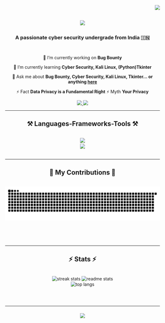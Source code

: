 <img align="right" src="https://visitor-badge.laobi.icu/badge?page_id=anonym-saurab.anonym-saurab" />

<h1 align="center">
    <img src="https://readme-typing-svg.herokuapp.com/?font=Righteous&size=35&center=true&vCenter=true&width=500&height=70&duration=4000&lines=Hey+There!+👋;+I'm+Saurab!;" />
</h1>

<h3 align="center">A passionate cyber security undergrade from India 🇮🇳</h3>

<br/>

<div align="center">
 
 🔭 I’m currently working on **Bug Bounty**
 
 🌱 I’m currently learning **Cyber Security, Kali Linux, (Python)Tkinter**

 💬 Ask me about **Bug Bounty, Cyber Security, Kali Linux, Tkinter... or anything [here](https://github.com/salesp07/salesp07/issues)**

 ⚡ Fact **Data Privacy is a Fundamental Right**
 ⚡ Myth **Your Privacy**
 
 </div>
 
<div align="center"> 
  <a href="mailto:secretdekcah5427@gmail.com">
    <img src="https://img.shields.io/badge/Gmail-333333?style=for-the-badge&logo=gmail&logoColor=red" />
  </a>
  <a href="https://linkedin.com/in/saurab2729/" target="_blank">
    <img src="https://img.shields.io/badge/LinkedIn-0077B5?style=for-the-badge&logo=linkedin&logoColor=white" target="_blank" />
  </a>
</div>

 <hr/>
 
<h2 align="center">⚒️ Languages-Frameworks-Tools ⚒️</h2>
<br/>
<div align="center">
    <img src="https://skillicons.dev/icons?i=ngithub,python,javascript,c" /><br>
    <img src="https://skillicons.dev/icons?i=tkinter,mysql,html,css,vscode,git" />
</div>

<br/>
<hr/>

<div align="center">
  <h2>🐍 My Contributions 🐍</h2>
  <br>
  <img alt="snake eating my contributions" src="https://raw.githubusercontent.com/anonym-saurab/anonym-saurab/output/github-contribution-grid-snake.svg" />
  
  <br/><br/><br/>
</div>

<hr/>

<h2 align="center">⚡ Stats ⚡</h2>
<br>
<div align=center>
  <img width=390 src="https://streak-stats.demolab.com/?user=anonym-saurab&count_private=true&theme=react&border_radius=10" alt="streak stats"/>
  <img width=390 src="https://https://github-readme-stats.vercel.app/api?username=salesp07&count_private=true&show_icons=true&theme=react&rank_icon=github&border_radius=10" alt="readme stats" />
  <br/>
  <img width=325 align="center" src="https://https://github-readme-stats.vercel.app/api/top-langs/?username=salesp07&hide=HTML&langs_count=8&layout=compact&theme=react&border_radius=10&size_weight=0.5&count_weight=0.5&exclude_repo=github-readme-stats" alt="top langs" />
</div>

<br/><br/>
<hr/>

<h3 align="center">
    <img src="https://readme-typing-svg.herokuapp.com/?font=Righteous&size=25&center=true&vCenter=true&width=500&height=70&duration=1500&lines=Thanks+for+visiting!+✌️;+Shoot+me+a+message+on+Linkedin!;Let's+collab!+:)">
</h3>

<br/>

